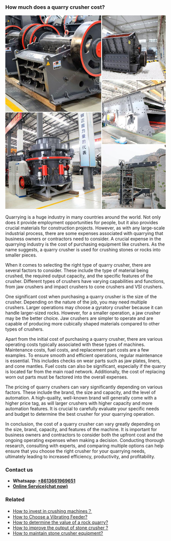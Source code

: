 <h3>How much does a quarry crusher cost?</h3><img src='1701745009.jpg' alt=''><p>Quarrying is a huge industry in many countries around the world. Not only does it provide employment opportunities for people, but it also provides crucial materials for construction projects. However, as with any large-scale industrial process, there are some expenses associated with quarrying that business owners or contractors need to consider. A crucial expense in the quarrying industry is the cost of purchasing equipment like crushers. As the name suggests, a quarry crusher is used for crushing stones or rocks into smaller pieces.</p><p>When it comes to selecting the right type of quarry crusher, there are several factors to consider. These include the type of material being crushed, the required output capacity, and the specific features of the crusher. Different types of crushers have varying capabilities and functions, from jaw crushers and impact crushers to cone crushers and VSI crushers.</p><p>One significant cost when purchasing a quarry crusher is the size of the crusher. Depending on the nature of the job, you may need multiple crushers. Larger operations may choose a gyratory crusher because it can handle larger-sized rocks. However, for a smaller operation, a jaw crusher may be the better choice. Jaw crushers are simpler to operate and are capable of producing more cubically shaped materials compared to other types of crushers.</p><p>Apart from the initial cost of purchasing a quarry crusher, there are various operating costs typically associated with these types of machines. Maintenance costs, fuel costs, and replacement part costs are a few examples. To ensure smooth and efficient operations, regular maintenance is essential. This includes checks on wear parts such as jaw plates, liners, and cone mantles. Fuel costs can also be significant, especially if the quarry is located far from the main road network. Additionally, the cost of replacing worn out parts must be factored into the overall expenses.</p><p>The pricing of quarry crushers can vary significantly depending on various factors. These include the brand, the size and capacity, and the level of automation. A high-quality, well-known brand will generally come with a higher price tag, as will larger crushers with higher capacity and more automation features. It is crucial to carefully evaluate your specific needs and budget to determine the best crusher for your quarrying operation.</p><p>In conclusion, the cost of a quarry crusher can vary greatly depending on the size, brand, capacity, and features of the machine. It is important for business owners and contractors to consider both the upfront cost and the ongoing operating expenses when making a decision. Conducting thorough research, consulting with experts, and comparing multiple options can help ensure that you choose the right crusher for your quarrying needs, ultimately leading to increased efficiency, productivity, and profitability.</p><h3>Contact us</h3><ul><li><strong>Whatsapp:&nbsp;<a href="https://wa.me/8613661969651">+8613661969651</a></strong></li><li><a href="https://swt.shibang-china.com/?git&amp;zhl&amp;How much does a quarry crusher cost"><strong>Online Service(chat now)</strong></a></li></ul><h3>Related</h3><ul><li><a href='How to invest in crushing machines？.md'>How to invest in crushing machines？</a></li><li><a href='How to Choose a Vibrating Feeder.md'>How to Choose a Vibrating Feeder?</a></li><li><a href='How to determine the value of a rock quarry.md'>How to determine the value of a rock quarry?</a></li><li><a href='How to improve the output of stone crusher .md'>How to improve the output of stone crusher ?</a></li><li><a href='How to maintain stone crusher equipment.md'>How to maintain stone crusher equipment?</a></li></ul>